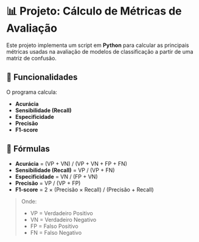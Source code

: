# 📊 Projeto: Cálculo de Métricas de Avaliação

Este projeto implementa um script em **Python** para calcular as principais métricas usadas na avaliação de modelos de classificação a partir de uma matriz de confusão.

## 🚀 Funcionalidades
O programa calcula:
- **Acurácia**
- **Sensibilidade (Recall)**
- **Especificidade**
- **Precisão**
- **F1-score**

## 🧮 Fórmulas

- **Acurácia** = (VP + VN) / (VP + VN + FP + FN)  
- **Sensibilidade (Recall)** = VP / (VP + FN)  
- **Especificidade** = VN / (FP + VN)  
- **Precisão** = VP / (VP + FP)  
- **F1-score** = 2 × (Precisão × Recall) / (Precisão + Recall)  

> Onde:  
> - VP = Verdadeiro Positivo  
> - VN = Verdadeiro Negativo  
> - FP = Falso Positivo  
> - FN = Falso Negativo  

